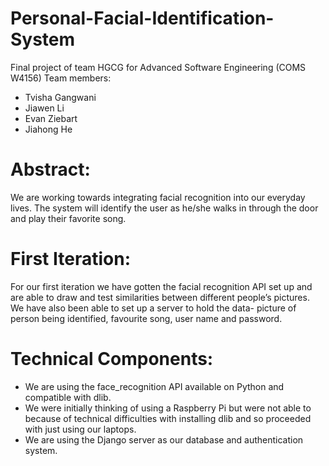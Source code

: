 # Personal-Facial-Identification-System
Final project of team HGCG for Advanced Software Engineering (COMS W4156)
Team members:
<ul>
	<li>Tvisha Gangwani</li>
	<li>Jiawen Li</li>
	<li>Evan Ziebart</li>
	<li>Jiahong He</li>
</ul>

# Abstract:
We are working towards integrating facial recognition into our everyday lives. The system will identify the user as he/she walks in through the door and play their favorite song. 

# First Iteration:
For our first iteration we have gotten the facial recognition API set up and are able to draw and test similarities between different people’s pictures. We have also been able to set up a server to hold the data- picture of person being identified, favourite song, user name and password. 

# Technical Components:
<ul>
	<li>	We are using the face_recognition API available on Python and compatible with dlib. </li>
	<li>    We were initially thinking of using a Raspberry Pi but were not able to because of technical difficulties with installing dlib and so proceeded with just using our laptops. </li>
	<li>	We are using the Django server as our database and authentication system.  </li>

</ul>